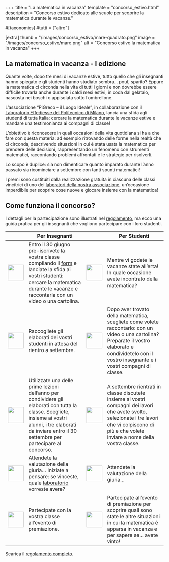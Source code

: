 +++
title = "La matematica in vacanza"
template = "concorso_estivo.html"
description = "Concorso estivo dedicato alle scuole per scoprire la matematica durante le vacanze."

#[taxonomies]
#tutti = ["altro"]

[extra]
thumb = "/images/concorso_estivo/mare-quadrato.png"
image = "/images/concorso_estivo/mare.png"
alt = "Concorso estivo la matematica in vacanza"
+++
## La matematica in vacanza - I edizione

Quante volte, dopo tre mesi di vacanze estive, tutto quello che gli insegnanti hanno spiegato e gli studenti hanno studiato sembra… pouf, sparito? Eppure la matematica ci circonda nella vita di tutti i giorni e non dovrebbe essere difficile trovarla anche durante i caldi mesi estivi, in coda dal gelataio, nascosta nei boschi o appisolata sotto l’ombrellone.

L’associazione “PiGreco – il Luogo Ideale”, in collaborazione con il [Laboratorio Effediesse del Politecnico di Milano](http://effediesse.mate.polimi.it/), lancia una sfida agli studenti di tutta Italia: cercare la matematica durante le vacanze estive e mandare una testimonianza ai compagni di classe!

L’obiettivo è riconoscere in quali occasioni della vita quotidiana si ha a che fare con questa materia: ad esempio ritrovando delle forme nella realtà che ci circonda, descrivendo situazioni in cui è stata usata la matematica per prendere delle decisioni, rappresentando un fenomeno con strumenti matematici, raccontando problemi affrontati e le strategie per risolverli.

Lo scopo è duplice: sia non dimenticare quanto imparato durante l’anno passato sia ricominciare a settembre con tanti spunti matematici!

I premi sono costituiti dalla realizzazione gratuita in ciascuna delle classi vincitrici di uno dei [laboratori della nostra associazione](/concorso-estivo/laboratori-2021), un’occasione imperdibile per scoprire cose nuove e giocare insieme con la matematica!

## Come funziona il concorso?

I dettagli per la partecipazione sono illustrati nel [regolamento](/volantini/Regolamento_matematica_in_vacanza.pdf), ma ecco una guida pratica per gli insegnanti che vogliono partecipare con i loro studenti. 

<table>
<thead>
<tr>
<th> </th>
<th>Per Insegnanti</th>
<th> </th>
<th>Per Studenti</th>
</tr>
</thead>
<tbody>
<tr>
<td>  <img src="/images/concorso_estivo/uno.png" width="50" height="50" >  </td>
<td> Entro il 30 giugno pre-iscrivete la vostra classe compilando il <a href="https://forms.gle/57HGQtdDB6VEAUZK6" target="_blank">form</a> e lanciate la sfida ai vostri studenti: cercare la matematica durante le vacanze e raccontarla con un video o una cartolina.</td>
<td>  <img src="/images/concorso_estivo/uno.png" width="50" height="50" >  </td>
<td> Mentre vi godete le vacanze state all’erta! In quale occasione avete incontrato della matematica?</td>
</tr>
<tr>
<td>  <img src="/images/concorso_estivo/due.png" width="50" height="50" >  </td>
<td>Raccogliete gli elaborati dei vostri studenti in attesa del rientro a settembre.</td>
<td>  <img src="/images/concorso_estivo/due.png" width="50" height="50" >  </td>
<td>Dopo aver trovato della matematica, scegliete come volete raccontarlo: con un video o una cartolina? Preparate il vostro elaborato e condividetelo con il vostro insegnante e i vostri compagni di classe.</td>
</tr>
<tr>
<td>  <img src="/images/concorso_estivo/tre.png" width="50" height="50" >  </td>
<td>Utilizzate una delle prime lezioni dell’anno per condividere gli elaborati con tutta la classe. Scegliete, insieme ai vostri alunni, i tre elaborati da inviare entro il 30 settembre per partecipare al concorso.</td>
<td>  <img src="/images/concorso_estivo/tre.png" width="50" height="50" >  </td>
<td>A settembre rientrati in classe discutete insieme ai vostri compagni dei lavori che avete svolto, selezionate i tre lavori che vi colpiscono di più e che volete inviare a nome della vostra classe.</td>
</tr>
<tr>
<td>  <img src="/images/concorso_estivo/quattro.png" width="50" height="50" >  </td>
<td>Attendete la valutazione della giuria… Iniziate a pensare: se vinceste, quale <a href="http://pigreco.luogoideale.org/concorso-estivo-laboratori/">laboratorio</a> vorreste avere?</td>
<td>  <img src="/images/concorso_estivo/quattro.png" width="50" height="50" >  </td>
<td>Attendete la valutazione della giuria… </td>
</tr>
<tr>
<td>  <img src="/images/concorso_estivo/cinque.png" width="50" height="50" >  </td>
<td> Partecipate con la vostra classe all’evento di premiazione.</td>
<td>  <img src="/images/concorso_estivo/cinque.png" width="50" height="50" >  </td>
<td>Partecipate all’evento di premiazione per scoprire quali sono state le altre situazioni in cui la matematica è apparsa in vacanza e per sapere se… avete vinto!</td>
</tr>
</tbody>
</table>

Scarica il [regolamento completo](http://pigreco.luogoideale.org/volantini/Regolamento_matematica_in_vacanza.pdf).
